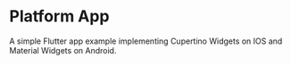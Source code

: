 # Platform App

A simple Flutter app example implementing Cupertino Widgets on IOS and Material Widgets on Android.

